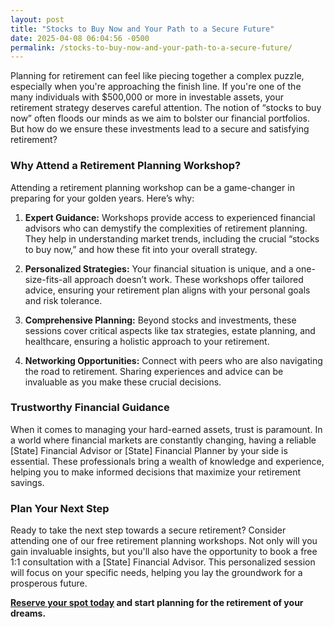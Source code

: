 ```yaml
---
layout: post
title: "Stocks to Buy Now and Your Path to a Secure Future"
date: 2025-04-08 06:04:56 -0500
permalink: /stocks-to-buy-now-and-your-path-to-a-secure-future/
---
```



Planning for retirement can feel like piecing together a complex puzzle, especially when you're approaching the finish line. If you're one of the many individuals with $500,000 or more in investable assets, your retirement strategy deserves careful attention. The notion of “stocks to buy now” often floods our minds as we aim to bolster our financial portfolios. But how do we ensure these investments lead to a secure and satisfying retirement?

### Why Attend a Retirement Planning Workshop?

Attending a retirement planning workshop can be a game-changer in preparing for your golden years. Here’s why:

1. **Expert Guidance:** Workshops provide access to experienced financial advisors who can demystify the complexities of retirement planning. They help in understanding market trends, including the crucial “stocks to buy now,” and how these fit into your overall strategy.

2. **Personalized Strategies:** Your financial situation is unique, and a one-size-fits-all approach doesn’t work. These workshops offer tailored advice, ensuring your retirement plan aligns with your personal goals and risk tolerance.

3. **Comprehensive Planning:** Beyond stocks and investments, these sessions cover critical aspects like tax strategies, estate planning, and healthcare, ensuring a holistic approach to your retirement.

4. **Networking Opportunities:** Connect with peers who are also navigating the road to retirement. Sharing experiences and advice can be invaluable as you make these crucial decisions.

### Trustworthy Financial Guidance

When it comes to managing your hard-earned assets, trust is paramount. In a world where financial markets are constantly changing, having a reliable [State] Financial Advisor or [State] Financial Planner by your side is essential. These professionals bring a wealth of knowledge and experience, helping you to make informed decisions that maximize your retirement savings.

### Plan Your Next Step

Ready to take the next step towards a secure retirement? Consider attending one of our free retirement planning workshops. Not only will you gain invaluable insights, but you'll also have the opportunity to book a free 1:1 consultation with a [State] Financial Advisor. This personalized session will focus on your specific needs, helping you lay the groundwork for a prosperous future.

**[Reserve your spot today](https://workshopsforretirement.com) and start planning for the retirement of your dreams.**